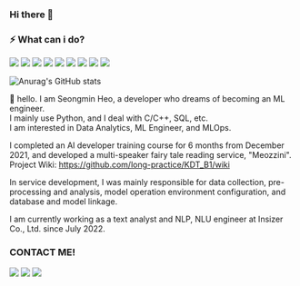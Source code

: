 ### Hi there 👋

### ⚡ What can i do?
<img src="https://img.shields.io/badge/python-3776AB?style=flat-square&logo=python&logoColor=white"/> <img src="https://img.shields.io/badge/pytorch-EE4C2C?style=flat-square&logo=pytorch&logoColor=white"/> <img src="https://img.shields.io/badge/mysql-4479A1?style=flat-square&logo=mysql&logoColor=white"/> <img src="https://img.shields.io/badge/cplusplus-00599C?style=flat-square&logo=cplusplus&logoColor=white"/> <img src="https://img.shields.io/badge/linux-FCC624?style=flat-square&logo=linux&logoColor=white"/>  <img src="https://img.shields.io/badge/docker-2496ED?style=flat-square&logo=docker&logoColor=white"/> <img src="https://img.shields.io/badge/amazons3-569A31?style=flat-square&logo=amazons3&logoColor=white"/> <img src="https://img.shields.io/badge/amazonec2-FF9900?style=flat-square&logo=amazonec2&logoColor=white"/> <img src="https://img.shields.io/badge/git-F05032?style=flat-square&logo=git&logoColor=white"/>

![Anurag's GitHub stats](https://github-readme-stats.vercel.app/api?username=HRDI0&show_icons=true&theme=radical)


👋 hello. I am Seongmin Heo, a developer who dreams of becoming an ML engineer.   
I mainly use Python, and I deal with C/C++, SQL, etc.   
I am interested in Data Analytics, ML Engineer, and MLOps.   


I completed an AI developer training course for 6 months from December 2021, and developed a multi-speaker fairy tale reading service, "Meozzini".   
Project Wiki: https://github.com/long-practice/KDT_B1/wiki   

In service development, I was mainly responsible for data collection, pre-processing and analysis, model operation environment configuration, and database and model linkage.   

I am currently working as a text analyst and NLP, NLU engineer at Insizer Co., Ltd. since July 2022.   

### CONTACT ME!
<a href="sungminh.sw@gmail.com" target="_blank"><img src="https://img.shields.io/badge/gmail-EA4335?style=flat-square&logo=gmail&logoColor=white"/></a> <a href="(https://www.notion.so/hsungmin/26e7ed486dd580cd981ffd401c363744" target="_blank"><img src="https://img.shields.io/badge/notion-000000?style=flat-square&logo=notion&logoColor=white"/></a> <a href="www.linkedin.com/in/seongmin-heo-282949324" target="_blank"><img src="http://img.shields.io/badge/-LinkedIn-0072b1?style=flat&logo=linkedin"/></a> 

<!--
**HRDI0/HRDI0** is a ✨ _special_ ✨ repository because its `README.md` (this file) appears on your GitHub profile.
Here are some ideas to get you started:

- 🔭 I’m currently working on ...
- 🌱 I’m currently learning ...
- 👯 I’m looking to collaborate on ...
- 🤔 I’m looking for help with ...
- 💬 Ask me about ...
- 📫 How to reach me: ...
- 😄 Pronouns: ...
- ⚡ Fun fact: ...
-->
